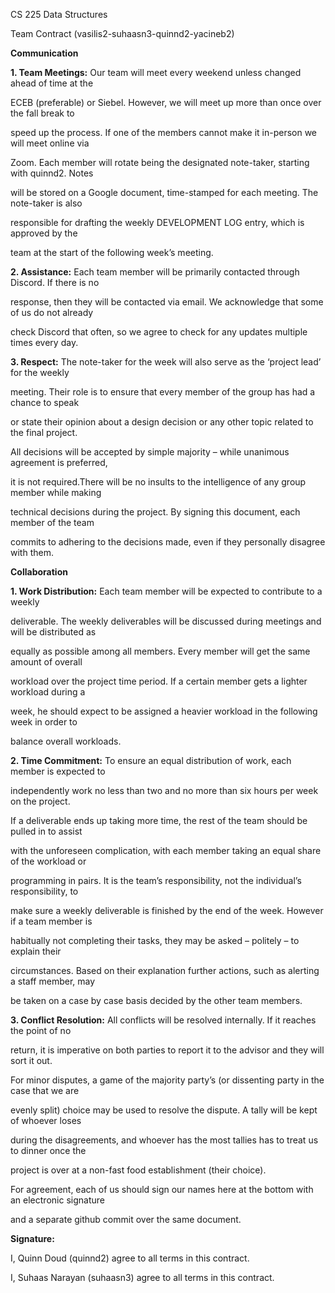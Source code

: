 ﻿

CS 225 Data Structures

Team Contract (vasilis2-suhaasn3-quinnd2-yacineb2)

**Communication**

**1. Team Meetings:** Our team will meet every weekend unless changed ahead of time at the

ECEB (preferable) or Siebel. However, we will meet up more than once over the fall break to

speed up the process. If one of the members cannot make it in-person we will meet online via

Zoom. Each member will rotate being the designated note-taker, starting with quinnd2. Notes

will be stored on a Google document, time-stamped for each meeting. The note-taker is also

responsible for drafting the weekly DEVELOPMENT LOG entry, which is approved by the

team at the start of the following week’s meeting.

**2. Assistance:** Each team member will be primarily contacted through Discord. If there is no

response, then they will be contacted via email. We acknowledge that some of us do not already

check Discord that often, so we agree to check for any updates multiple times every day.

**3. Respect:** The note-taker for the week will also serve as the ‘project lead’ for the weekly

meeting. Their role is to ensure that every member of the group has had a chance to speak

or state their opinion about a design decision or any other topic related to the final project.

All decisions will be accepted by simple majority – while unanimous agreement is preferred,

it is not required.There will be no insults to the intelligence of any group member while making

technical decisions during the project. By signing this document, each member of the team

commits to adhering to the decisions made, even if they personally disagree with them.

**Collaboration**

**1. Work Distribution:** Each team member will be expected to contribute to a weekly

deliverable. The weekly deliverables will be discussed during meetings and will be distributed as

equally as possible among all members. Every member will get the same amount of overall

workload over the project time period. If a certain member gets a lighter workload during a

week, he should expect to be assigned a heavier workload in the following week in order to

balance overall workloads.

**2. Time Commitment:** To ensure an equal distribution of work, each member is expected to

independently work no less than two and no more than six hours per week on the project.

If a deliverable ends up taking more time, the rest of the team should be pulled in to assist

with the unforeseen complication, with each member taking an equal share of the workload or

programming in pairs. It is the team’s responsibility, not the individual’s responsibility, to

make sure a weekly deliverable is finished by the end of the week. However if a team member is

habitually not completing their tasks, they may be asked – politely – to explain their





circumstances. Based on their explanation further actions, such as alerting a staff member, may

be taken on a case by case basis decided by the other team members.

**3. Conflict Resolution:** All conflicts will be resolved internally. If it reaches the point of no

return, it is imperative on both parties to report it to the advisor and they will sort it out.

For minor disputes, a game of the majority party’s (or dissenting party in the case that we are

evenly split) choice may be used to resolve the dispute. A tally will be kept of whoever loses

during the disagreements, and whoever has the most tallies has to treat us to dinner once the

project is over at a non-fast food establishment (their choice).

For agreement, each of us should sign our names here at the bottom with an electronic signature

and a separate github commit over the same document.

**Signature:**

I, Quinn Doud (quinnd2) agree to all terms in this contract.

I, Suhaas Narayan (suhaasn3) agree to all terms in this contract.
